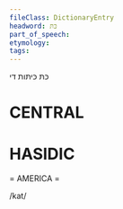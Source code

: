 ```yaml
---
fileClass: DictionaryEntry
headword: כּתּ
part_of_speech: 
etymology: 
tags: 
---
```

כּתּ
כּיתּות
די

CENTRAL
========

HASIDIC
=======
= AMERICA = 

/kat/
